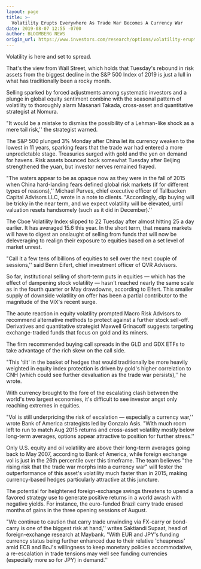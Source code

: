 ```yaml
---
layout: page
title: >-
  Volatility Erupts Everywhere As Trade War Becomes A Currency War
date: 2019-08-07 12:55 -0700
author: BLOOMBERG NEWS
origin_url: https://www.investors.com/research/options/volatility-erupts-everywhere-as-trade-war-becomes-a-currency-war/
---
```






Volatility is here and set to spread.




That's the view from Wall Street, which holds that Tuesday's rebound in risk assets from the biggest decline in the S&P 500 Index of 2019 is just a lull in what has traditionally been a rocky month.


Selling sparked by forced adjustments among systematic investors and a plunge in global equity sentiment combine with the seasonal pattern of volatility to thoroughly alarm Masanari Takada, cross-asset and quantitative strategist at Nomura.


"It would be a mistake to dismiss the possibility of a Lehman-like shock as a mere tail risk,'' the strategist warned.


The S&P 500 plunged 3% Monday after China let its currency weaken to the lowest in 11 years, sparking fears that the trade war had entered a more unpredictable stage. Treasuries surged with gold and the yen on demand for havens. Risk assets bounced back somewhat Tuesday after Beijing strengthened the yuan, but investor nerves remained frayed.


"The waters appear to be as opaque now as they were in the fall of 2015 when China hard-landing fears defined global risk markets (if for different types of reasons),'' Michael Purves, chief executive officer of Tallbacken Capital Advisors LLC, wrote in a note to clients. "Accordingly, dip buying will be tricky in the near term, and we expect volatility will be elevated, until valuation resets handsomely (such as it did in December).''


The Cboe Volatility Index slipped to 22 Tuesday after almost hitting 25 a day earlier. It has averaged 15.6 this year. In the short term, that means markets will have to digest an onslaught of selling from funds that will now be deleveraging to realign their exposure to equities based on a set level of market unrest.


"Call it a few tens of billions of equities to sell over the next couple of sessions,'' said Benn Eifert, chief investment officer of QVR Advisors.


So far, institutional selling of short-term puts in equities — which has the effect of dampening stock volatility — hasn't reached nearly the same scale as in the fourth quarter or May drawdowns, according to Eifert. This smaller supply of downside volatility on offer has been a partial contributor to the magnitude of the VIX's recent surge.


The acute reaction in equity volatility prompted Macro Risk Advisors to recommend alternative methods to protect against a further stock sell-off. Derivatives and quantitative strategist Maxwell Grinacoff suggests targeting exchange-traded funds that focus on gold and its miners.


The firm recommended buying call spreads in the GLD and GDX ETFs to take advantage of the rich skew on the call side.


"This 'tilt' in the basket of hedges that would traditionally be more heavily weighted in equity index protection is driven by gold's higher correlation to CNH (which could see further devaluation as the trade war persists),'' he wrote.


With currency brought to the fore of the escalating clash between the world's two largest economies, it's difficult to see investor angst only reaching extremes in equities.


"Vol is still underpricing the risk of escalation — especially a currency war,'' wrote Bank of America strategists led by Gonzalo Asis. "With much room left to run to match Aug 2015 returns and cross-asset volatility mostly below long-term averages, options appear attractive to position for further stress.''


Only U.S. equity and oil volatility are above their long-term averages going back to May 2007, according to Bank of America, while foreign exchange vol is just in the 26th percentile over this timeframe. The team believes "the rising risk that the trade war morphs into a currency war" will foster the outperformance of this asset's volatility much faster than in 2015, making currency-based hedges particularly attractive at this juncture.


The potential for heightened foreign-exchange swings threatens to upend a favored strategy use to generate positive returns in a world awash with negative yields. For instance, the euro-funded Brazil carry trade erased months of gains in the three opening sessions of August.


"We continue to caution that carry trade unwinding via FX-carry or bond-carry is one of the biggest risk at hand,'' writes Saktiandi Supaat, head of foreign-exchange research at Maybank. "With EUR and JPY's funding currency status being further enhanced due to their relative 'cheapness' amid ECB and BoJ's willingness to keep monetary policies accommodative, a re-escalation in trade tensions may well see funding currencies (especially more so for JPY) in demand.''




